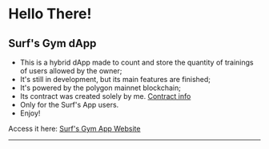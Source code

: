 # Hello There!

## Surf's Gym dApp

- This is a hybrid dApp made to count and store the quantity of trainings of users allowed by the owner;
- It's still in development, but its main features are finished;
- It's powered by the polygon mainnet blockchain;
- Its contract was created solely by me. [Contract info](https://polygonscan.com/address/0x47C3f3e30d510FFdDc1551b3899088dc66014178)
- Only for the Surf's App users.
- Enjoy!

Access it here: [Surf's Gym App Website](https://surfs-gym-dapp.vercel.app/)

---
